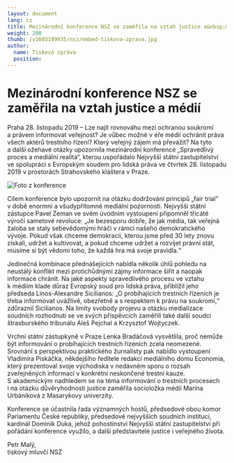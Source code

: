 ```yaml
---
layout: document
lang: cz
title: Mezinárodní konference NSZ se zaměřila na vztah justice a&nbsp;médií
weight: 200
thumb: /v1603199935/nsz/embed-tiskova-zprava.jpg
author:
  name: Tisková zpráva
  position:
---
```


# Mezinárodní konference NSZ se zaměřila na vztah justice a&nbsp;médií

Praha 28. listopadu 2019 – Lze najít rovnováhu mezi ochranou soukromí a&nbsp;právem informovat veřejnost? Je vůbec možné v&nbsp;éře médií ochránit práva všech aktérů trestního řízení? Který veřejný zájem má převážit? Na tyto a&nbsp;další ožehavé otázky upozornila mezinárodní konference „Spravedlivý proces a&nbsp;mediální realita“, kterou uspořádalo Nejvyšší státní zastupitelství ve spolupráci s&nbsp;Evropským soudem pro lidská práva ve čtvrtek 28. listopadu 2019 v&nbsp;prostorách Strahovského kláštera v&nbsp;Praze.

![Foto z konference](/blog/assets/img/tiskova-zprava.jpg)

Cílem konference bylo upozornit na otázku dodržování principů „fair trial“ v&nbsp;době enormní a&nbsp;všudypřítomné mediální pozornosti. Nejvyšší státní zástupce Pavel Zeman ve svém úvodním vystoupení připomněl třicáté výročí sametové revoluce: „Je bezesporu dobře, že jak média, tak veřejná žaloba se staly sebevědomými hráči v&nbsp;rámci našeho demokratického vývoje. Pokud však chceme demokracii, kterou jsme před 30 lety znovu získali, udržet a&nbsp;kultivovat, a&nbsp;pokud chceme udržet a&nbsp;rozvíjet právní stát, musíme si být vědomi toho, že každá hra má svoje pravidla.“

Jedinečná kombinace přednášejících nabídla několik úhlů pohledu na neustálý konflikt mezi protichůdnými zájmy informace šířit a&nbsp;naopak informace chránit. Na jaké aspekty spravedlivého procesu ve vztahu k&nbsp;médiím klade důraz Evropský soud pro lidská práva, přiblížil jeho předseda Linos-Alexandre Sicilianos: „O probíhajících trestních řízeních je třeba informovat uvážlivě, obezřetně a&nbsp;s respektem k&nbsp;právu na soukromí,“ zdůraznil Sicilianos. Na limity svobody projevu a&nbsp;otázku medializace soudních rozhodnutí se ve svých příspěvcích zaměřili také další soudci štrasburského tribunálu Aleš Pejchal a&nbsp;Krzysztof Wojtyczek.

Vrchní státní zástupkyně v&nbsp;Praze Lenka Bradáčová vysvětlila, proč nemůže být informování o&nbsp;probíhajících trestních řízeních zcela neomezené. Srovnání s&nbsp;perspektivou praktického žurnalisty pak nabídlo vystoupení Vladimíra Piskáčka, někdejšího ředitele redakcí mediálního domu Economia, který prezentoval svoje východiska v&nbsp;nedávném sporu o&nbsp;rozsah zveřejněných informací v&nbsp;konkrétní neskončené trestní kauze. S&nbsp;akademickým nadhledem se na téma informování o&nbsp;trestních procesech i&nbsp;na otázku důvěryhodnosti justice zaměřila socioložka médií Marína Urbániková z&nbsp;Masarykovy univerzity.

Konference se účastnila řada významných hostů, předsedové obou komor Parlamentu České republiky, předsedové nejvyšších soudních institucí, kardinál Dominik Duka, jehož pohostinství Nejvyšší státní zastupitelství při pořádání konference využilo, a&nbsp;další představitelé justice i&nbsp;veřejného života.

Petr Malý,<br/>
tiskový mluvčí NSZ
